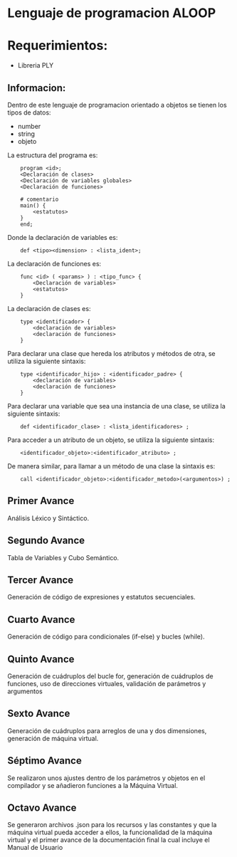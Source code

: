 # Lenguaje de programacion ALOOP

# Requerimientos:
- Libreria PLY

## Informacion:
Dentro de este lenguaje de programacion orientado a objetos se tienen los tipos de datos:
- number
- string
- objeto

La estructura del programa es:
```
    program <id>;
    <Declaración de clases>
    <Declaración de variables globales>
    <Declaración de funciones>

    # comentario
    main() {
        <estatutos>
    }
    end;
```

Donde la declaración de variables es:
```
    def <tipo><dimension> : <lista_ident>;
```

La declaración de funciones es:
```
    func <id> ( <params> ) : <tipo_func> {
		<Declaración de variables>
		<estatutos>
    }
```

La declaración de clases es:
```
    type <identificador> {
        <declaración de variables>
        <declaración de funciones>
    }
```

Para declarar una clase que hereda los atributos y métodos de otra, se utiliza la siguiente sintaxis:
```
    type <identificador_hijo> : <identificador_padre> {
        <declaración de variables>
        <declaración de funciones>
    }
```

Para declarar una variable que sea una instancia de una clase, se utiliza la siguiente sintaxis:
```
    def <identificador_clase> : <lista_identificadores> ;
```

Para acceder a un atributo de un objeto, se utiliza la siguiente sintaxis:
```
    <identificador_objeto>:<identificador_atributo> ;
```

De manera similar, para llamar a un método de una clase la sintaxis es:
```
    call <identificador_objeto>:<identificador_metodo>(<argumentos>) ;
```


## Primer Avance
Análisis Léxico y Sintáctico.

## Segundo Avance
Tabla de Variables y Cubo Semántico.

## Tercer Avance
Generación de código de expresiones y estatutos secuenciales.

## Cuarto Avance
Generación de código para condicionales (if-else) y bucles (while).

## Quinto Avance
Generación de cuádruplos del bucle for, generación de cuádruplos de funciones, uso de direcciones virtuales, validación de parámetros y argumentos

## Sexto Avance 
Generación de cuádruplos para arreglos de una y dos dimensiones, generación de máquina virtual.

## Séptimo Avance 
Se realizaron unos ajustes dentro de los parámetros y objetos en el compilador y se añadieron funciones a la Máquina Virtual.

## Octavo Avance
Se generaron archivos .json para los recursos y las constantes y que la máquina virtual pueda acceder a ellos, la funcionalidad de la máquina virtual y el primer avance de la documentación final la cual incluye el Manual de Usuario
